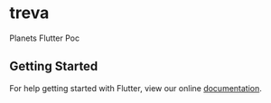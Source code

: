 # treva

Planets Flutter Poc

## Getting Started

For help getting started with Flutter, view our online
[documentation](https://flutter.io/).
